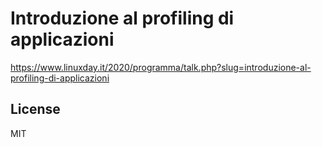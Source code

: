 # Introduzione al profiling di applicazioni

https://www.linuxday.it/2020/programma/talk.php?slug=introduzione-al-profiling-di-applicazioni

## License

MIT
